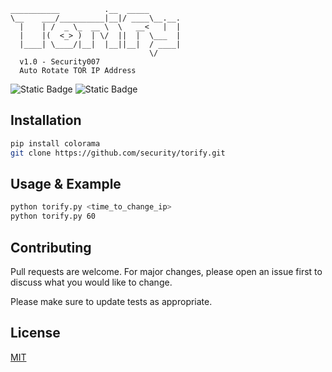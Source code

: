 ```
___________          .__  _____       
\__    ___/__________|__|/ ____\__.__. 
  |    | /  _ \_  __ \  \   __<   |  |
  |    |(  <_> )  | \/  ||  |  \___  |
  |____| \____/|__|  |__||__|  / ____|
                               \/  
  v1.0 - Security007  
  Auto Rotate TOR IP Address
````
![Static Badge](https://img.shields.io/badge/Support-Windows%2010/11-blue)
![Static Badge](https://img.shields.io/badge/Python-3.x.x-blue)


## Installation

```bash
pip install colorama
git clone https://github.com/security/torify.git
```

## Usage & Example

```bash
python torify.py <time_to_change_ip>
python torify.py 60
```

## Contributing

Pull requests are welcome. For major changes, please open an issue first
to discuss what you would like to change.

Please make sure to update tests as appropriate.

## License

[MIT](https://choosealicense.com/licenses/mit/)